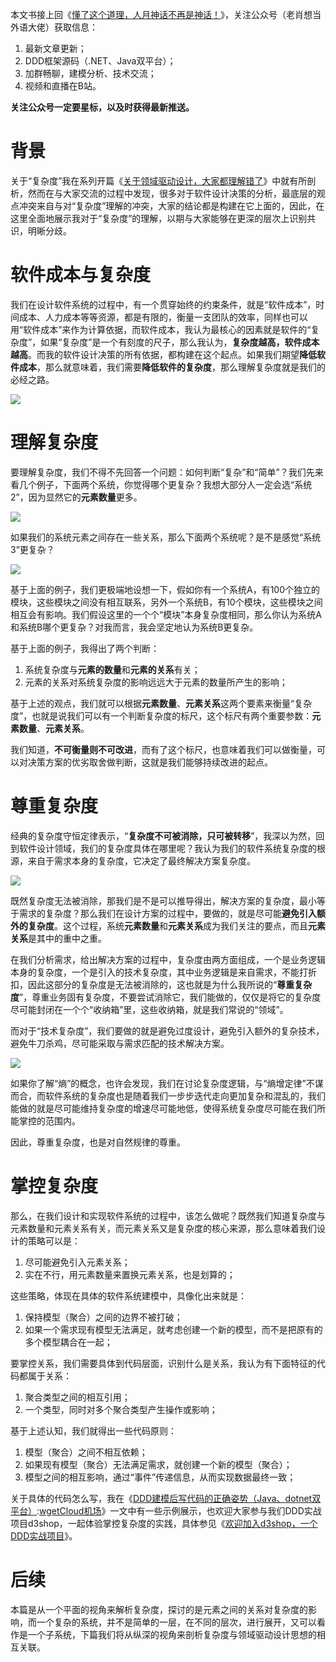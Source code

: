 
本文书接上回《[懂了这个道理，人月神话不再是神话！](https://github.com)》，关注公众号（老肖想当外语大佬）获取信息：


1. 最新文章更新；
2. DDD框架源码（.NET、Java双平台）；
3. 加群畅聊，建模分析、技术交流；
4. 视频和直播在B站。


**关注公众号一定要星标，以及时获得最新推送。**


# **背景**


关于“复杂度”我在系列开篇《[关于领域驱动设计，大家都理解错了](https://github.com)》中就有所剖析，然而在与大家交流的过程中发现，很多对于软件设计决策的分析，最底层的观点冲突来自与对“复杂度”理解的冲突，大家的结论都是构建在它上面的，因此，在这里全面地展示我对于“复杂度”的理解，以期与大家能够在更深的层次上识别共识，明晰分歧。


# **软件成本与复杂度**


我们在设计软件系统的过程中，有一个贯穿始终的约束条件，就是“软件成本”，时间成本、人力成本等等资源，都是有限的，衡量一支团队的效率，同样也可以用“软件成本”来作为计算依据，而软件成本，我认为最核心的因素就是软件的“复杂度”，如果“复杂度”是一个有刻度的尺子，那么我认为，**复杂度越高，软件成本越高**。而我的软件设计决策的所有依据，都构建在这个起点。如果我们期望**降低软件成本**，那么就意味着，我们需要**降低软件的复杂度**，那么理解复杂度就是我们的必经之路。


![](https://img2024.cnblogs.com/blog/62928/202411/62928-20241124203200910-1984176974.png)


# **理解复杂度**


要理解复杂度，我们不得不先回答一个问题：如何判断“复杂”和“简单”？我们先来看几个例子，下面两个系统，你觉得哪个更复杂？我想大部分人一定会选“系统2”，因为显然它的**元素数量**更多。


![](https://img2024.cnblogs.com/blog/62928/202411/62928-20241124203211227-971998730.png)


如果我们的系统元素之间存在一些关系，那么下面两个系统呢？是不是感觉“系统3”更复杂？


![](https://img2024.cnblogs.com/blog/62928/202411/62928-20241124203224984-1401192670.png)


基于上面的例子，我们更极端地设想一下，假如你有一个系统A，有100个独立的模块，这些模块之间没有相互联系，另外一个系统B，有10个模块，这些模块之间相互会有影响。我们假设这里的一个个“模块”本身复杂度相同，那么你认为系统A和系统B哪个更复杂？对我而言，我会坚定地认为系统B更复杂。


基于上面的例子，我得出了两个判断：


1. 系统复杂度与**元素的数量**和**元素的关系**有关；
2. 元素的关系对系统复杂度的影响远远大于元素的数量所产生的影响；


基于上述的观点，我们就可以根据**元素数量**、**元素关系**这两个要素来衡量“复杂度”，也就是说我们可以有一个判断复杂度的标尺，这个标尺有两个重要参数：**元素数量**、**元素关系**。


我们知道，**不可衡量则不可改进**，而有了这个标尺，也意味着我们可以做衡量，可以对决策方案的优劣取舍做判断，这就是我们能够持续改进的起点。


# **尊重复杂度**


经典的复杂度守恒定律表示，“**复杂度不可被消除，只可被转移**”，我深以为然，回到软件设计领域，我们的复杂度具体在哪里呢？我认为我们的软件系统复杂度的根源，来自于需求本身的复杂度，它决定了最终解决方案复杂度。


![](https://img2024.cnblogs.com/blog/62928/202411/62928-20241124203238228-746573932.png)


既然复杂度无法被消除，那我们是不是可以推导得出，解决方案的复杂度，最小等于需求的复杂度？那么我们在设计方案的过程中，要做的，就是尽可能**避免引入额外的复杂度**。这个过程，系统**元素数量**和**元素关系**成为我们关注的要点，而且**元素关系**是其中的重中之重。


在我们分析需求，给出解决方案的过程中，复杂度由两方面组成，一个是业务逻辑本身的复杂度，一个是引入的技术复杂度，其中业务逻辑是来自需求，不能打折扣，因此这部分的复杂度是无法被消除的，这也就是为什么我所说的“**尊重复杂度**”，尊重业务固有复杂度，不要尝试消除它，我们能做的，仅仅是将它的复杂度尽可能封闭在一个个“收纳箱”里，这些收纳箱，就是我们常说的“领域”。


而对于“技术复杂度”，我们要做的就是避免过度设计，避免引入额外的复杂技术，避免牛刀杀鸡，尽可能采取与需求匹配的技术解决方案。


![](https://img2024.cnblogs.com/blog/62928/202411/62928-20241124203248325-2138852351.png)


如果你了解“熵”的概念，也许会发现，我们在讨论复杂度逻辑，与“熵增定律”不谋而合，而软件系统的复杂度也是随着我们一步步迭代走向更加复杂和混乱的，我们能做的就是尽可能维持复杂度的增速尽可能地低，使得系统复杂度尽可能在我们所能掌控的范围内。


因此，尊重复杂度，也是对自然规律的尊重。


# **掌控复杂度**


那么，在我们设计和实现软件系统的过程中，该怎么做呢？既然我们知道复杂度与元素数量和元素关系有关，而元素关系又是复杂度的核心来源，那么意味着我们设计的策略可以是：


1. 尽可能避免引入元素关系；
2. 实在不行，用元素数量来置换元素关系，也是划算的；


这些策略，体现在具体的软件系统建模中，具像化出来就是：


1. 保持模型（聚合）之间的边界不被打破；
2. 如果一个需求现有模型无法满足，就考虑创建一个新的模型，而不是把原有的多个模型耦合在一起；


要掌控关系，我们需要具体到代码层面，识别什么是关系，我认为有下面特征的代码都属于关系：


1. 聚合类型之间的相互引用；
2. 一个类型，同时对多个聚合类型产生操作或影响；


基于上述认知，我们就得出一些代码原则：


1. 模型（聚合）之间不相互依赖；
2. 如果现有模型（聚合）无法满足需求，就创建一个新的模型（聚合）；
3. 模型之间的相互影响，通过“事件”传递信息，从而实现数据最终一致；


关于具体的代码怎么写，我在《[DDD建模后写代码的正确姿势（Java、dotnet双平台）](https://github.com):[wgetCloud机场](https://longdu.org)》一文中有一些示例展示，也欢迎大家参与我们DDD实战项目d3shop，一起体验掌控复杂度的实践，具体参见《[欢迎加入d3shop，一个DDD实战项目](https://github.com)》。


# **后续**


本篇是从一个平面的视角来解析复杂度，探讨的是元素之间的关系对复杂度的影响，而一个复杂的系统，并不是简单的一层，在不同的层次，进行展开，又可以看作是一个子系统，下篇我们将从纵深的视角来剖析复杂度与领域驱动设计思想的相互关联。


